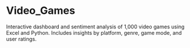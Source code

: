 # Video_Games
Interactive dashboard and sentiment analysis of 1,000 video games using Excel and Python. Includes insights by platform, genre, game mode, and user ratings.

